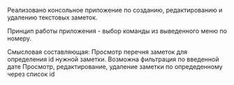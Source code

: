 Реализовано консольное приложение по созданию, редактированию и удалению текстовых заметок.

Принцип работы приложения - выбор команды из выведенного меню по номеру.

Смысловая составляющая:
Просмотр перечня заметок для определения id нужной заметки. Возможна фильтрация по введенной дате
Просмотр, редактирование, удаление заметки по опредеденному через список id
